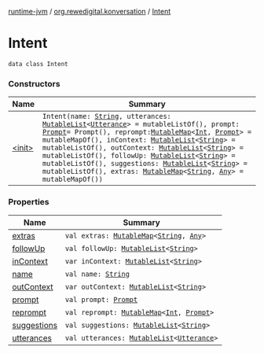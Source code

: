 [runtime-jvm](../../index.md) / [org.rewedigital.konversation](../index.md) / [Intent](./index.md)

# Intent

`data class Intent`

### Constructors

| Name | Summary |
|---|---|
| [&lt;init&gt;](-init-.md) | `Intent(name: `[`String`](https://kotlinlang.org/api/latest/jvm/stdlib/kotlin/-string/index.html)`, utterances: `[`MutableList`](https://kotlinlang.org/api/latest/jvm/stdlib/kotlin.collections/-mutable-list/index.html)`<`[`Utterance`](../-utterance/index.md)`> = mutableListOf(), prompt: `[`Prompt`](../-prompt/index.md)` = Prompt(), reprompt: `[`MutableMap`](https://kotlinlang.org/api/latest/jvm/stdlib/kotlin.collections/-mutable-map/index.html)`<`[`Int`](https://kotlinlang.org/api/latest/jvm/stdlib/kotlin/-int/index.html)`, `[`Prompt`](../-prompt/index.md)`> = mutableMapOf(), inContext: `[`MutableList`](https://kotlinlang.org/api/latest/jvm/stdlib/kotlin.collections/-mutable-list/index.html)`<`[`String`](https://kotlinlang.org/api/latest/jvm/stdlib/kotlin/-string/index.html)`> = mutableListOf(), outContext: `[`MutableList`](https://kotlinlang.org/api/latest/jvm/stdlib/kotlin.collections/-mutable-list/index.html)`<`[`String`](https://kotlinlang.org/api/latest/jvm/stdlib/kotlin/-string/index.html)`> = mutableListOf(), followUp: `[`MutableList`](https://kotlinlang.org/api/latest/jvm/stdlib/kotlin.collections/-mutable-list/index.html)`<`[`String`](https://kotlinlang.org/api/latest/jvm/stdlib/kotlin/-string/index.html)`> = mutableListOf(), suggestions: `[`MutableList`](https://kotlinlang.org/api/latest/jvm/stdlib/kotlin.collections/-mutable-list/index.html)`<`[`String`](https://kotlinlang.org/api/latest/jvm/stdlib/kotlin/-string/index.html)`> = mutableListOf(), extras: `[`MutableMap`](https://kotlinlang.org/api/latest/jvm/stdlib/kotlin.collections/-mutable-map/index.html)`<`[`String`](https://kotlinlang.org/api/latest/jvm/stdlib/kotlin/-string/index.html)`, `[`Any`](https://kotlinlang.org/api/latest/jvm/stdlib/kotlin/-any/index.html)`> = mutableMapOf())` |

### Properties

| Name | Summary |
|---|---|
| [extras](extras.md) | `val extras: `[`MutableMap`](https://kotlinlang.org/api/latest/jvm/stdlib/kotlin.collections/-mutable-map/index.html)`<`[`String`](https://kotlinlang.org/api/latest/jvm/stdlib/kotlin/-string/index.html)`, `[`Any`](https://kotlinlang.org/api/latest/jvm/stdlib/kotlin/-any/index.html)`>` |
| [followUp](follow-up.md) | `val followUp: `[`MutableList`](https://kotlinlang.org/api/latest/jvm/stdlib/kotlin.collections/-mutable-list/index.html)`<`[`String`](https://kotlinlang.org/api/latest/jvm/stdlib/kotlin/-string/index.html)`>` |
| [inContext](in-context.md) | `var inContext: `[`MutableList`](https://kotlinlang.org/api/latest/jvm/stdlib/kotlin.collections/-mutable-list/index.html)`<`[`String`](https://kotlinlang.org/api/latest/jvm/stdlib/kotlin/-string/index.html)`>` |
| [name](name.md) | `val name: `[`String`](https://kotlinlang.org/api/latest/jvm/stdlib/kotlin/-string/index.html) |
| [outContext](out-context.md) | `var outContext: `[`MutableList`](https://kotlinlang.org/api/latest/jvm/stdlib/kotlin.collections/-mutable-list/index.html)`<`[`String`](https://kotlinlang.org/api/latest/jvm/stdlib/kotlin/-string/index.html)`>` |
| [prompt](prompt.md) | `val prompt: `[`Prompt`](../-prompt/index.md) |
| [reprompt](reprompt.md) | `val reprompt: `[`MutableMap`](https://kotlinlang.org/api/latest/jvm/stdlib/kotlin.collections/-mutable-map/index.html)`<`[`Int`](https://kotlinlang.org/api/latest/jvm/stdlib/kotlin/-int/index.html)`, `[`Prompt`](../-prompt/index.md)`>` |
| [suggestions](suggestions.md) | `val suggestions: `[`MutableList`](https://kotlinlang.org/api/latest/jvm/stdlib/kotlin.collections/-mutable-list/index.html)`<`[`String`](https://kotlinlang.org/api/latest/jvm/stdlib/kotlin/-string/index.html)`>` |
| [utterances](utterances.md) | `val utterances: `[`MutableList`](https://kotlinlang.org/api/latest/jvm/stdlib/kotlin.collections/-mutable-list/index.html)`<`[`Utterance`](../-utterance/index.md)`>` |
